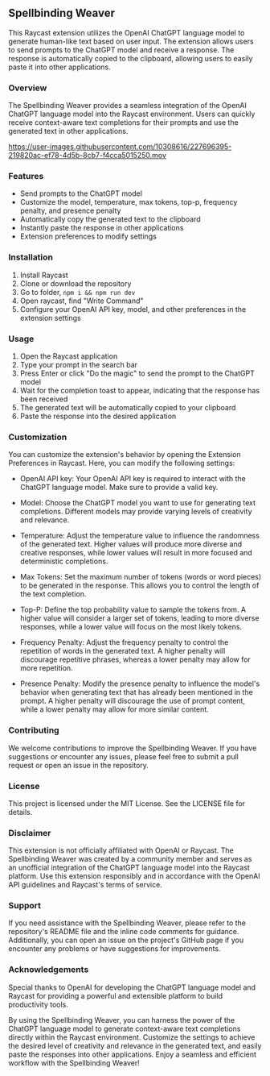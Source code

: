 ## Spellbinding Weaver

This Raycast extension utilizes the OpenAI ChatGPT language model to generate human-like text based on user input. The extension allows users to send prompts to the ChatGPT model and receive a response. The response is automatically copied to the clipboard, allowing users to easily paste it into other applications.



### Overview
The Spellbinding Weaver provides a seamless integration of the OpenAI ChatGPT language model into the Raycast environment. Users can quickly receive context-aware text completions for their prompts and use the generated text in other applications.


https://user-images.githubusercontent.com/10308616/227696395-219820ac-ef78-4d5b-8cb7-f4cca5015250.mov


### Features
- Send prompts to the ChatGPT model
- Customize the model, temperature, max tokens, top-p, frequency penalty, and presence penalty
- Automatically copy the generated text to the clipboard
- Instantly paste the response in other applications
- Extension preferences to modify settings

### Installation
1. Install Raycast
2. Clone or download the repository
3. Go to folder, `npm i && npm run dev` 
4. Open raycast, find "Write Command"
3. Configure your OpenAI API key, model, and other preferences in the extension settings

### Usage
1. Open the Raycast application
2. Type your prompt in the search bar
3. Press Enter or click "Do the magic" to send the prompt to the ChatGPT model
4. Wait for the completion toast to appear, indicating that the response has been received
5. The generated text will be automatically copied to your clipboard
6. Paste the response into the desired application

### Customization
You can customize the extension's behavior by opening the Extension Preferences in Raycast. Here, you can modify the following settings:

- OpenAI API key: Your OpenAI API key is required to interact with the ChatGPT language model. Make sure to provide a valid key.

- Model: Choose the ChatGPT model you want to use for generating text completions. Different models may provide varying levels of creativity and relevance.
- Temperature: Adjust the temperature value to influence the randomness of the generated text. Higher values will produce more diverse and creative responses, while lower values will result in more focused and deterministic completions.
- Max Tokens: Set the maximum number of tokens (words or word pieces) to be generated in the response. This allows you to control the length of the text completion.
- Top-P: Define the top probability value to sample the tokens from. A higher value will consider a larger set of tokens, leading to more diverse responses, while a lower value will focus on the most likely tokens.
- Frequency Penalty: Adjust the frequency penalty to control the repetition of words in the generated text. A higher penalty will discourage repetitive phrases, whereas a lower penalty may allow for more repetition.
- Presence Penalty: Modify the presence penalty to influence the model's behavior when generating text that has already been mentioned in the prompt. A higher penalty will discourage the use of prompt content, while a lower penalty may allow for more similar content.

### Contributing
We welcome contributions to improve the Spellbinding Weaver. If you have suggestions or encounter any issues, please feel free to submit a pull request or open an issue in the repository.

### License
This project is licensed under the MIT License. See the LICENSE file for details.

### Disclaimer
This extension is not officially affiliated with OpenAI or Raycast. The Spellbinding Weaver was created by a community member and serves as an unofficial integration of the ChatGPT language model into the Raycast platform. Use this extension responsibly and in accordance with the OpenAI API guidelines and Raycast's terms of service.

### Support
If you need assistance with the Spellbinding Weaver, please refer to the repository's README file and the inline code comments for guidance. Additionally, you can open an issue on the project's GitHub page if you encounter any problems or have suggestions for improvements.

### Acknowledgements
Special thanks to OpenAI for developing the ChatGPT language model and Raycast for providing a powerful and extensible platform to build productivity tools.

By using the Spellbinding Weaver, you can harness the power of the ChatGPT language model to generate context-aware text completions directly within the Raycast environment. Customize the settings to achieve the desired level of creativity and relevance in the generated text, and easily paste the responses into other applications. Enjoy a seamless and efficient workflow with the Spellbinding Weaver!
